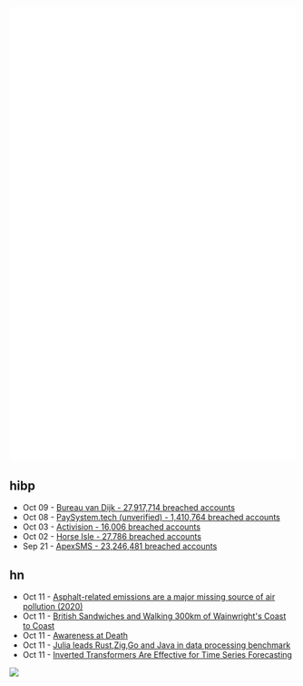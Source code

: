 ![Metrics](https://raw.githubusercontent.com/phixion/phixion/master/metrics.svg)

## hibp

<!--
for https://github.com/phixion/phixion/blob/main/.github/workflows/feeds.yml
-->
<!--START_SECTION:haveibeenpwnd-->
- Oct 09 - [Bureau van Dijk - 27,917,714 breached accounts](https://haveibeenpwned.com/PwnedWebsites#BVD)
- Oct 08 - [PaySystem.tech (unverified) - 1,410,764 breached accounts](https://haveibeenpwned.com/PwnedWebsites#PaySystemTech)
- Oct 03 - [Activision - 16,006 breached accounts](https://haveibeenpwned.com/PwnedWebsites#Activision)
- Oct 02 - [Horse Isle - 27,786 breached accounts](https://haveibeenpwned.com/PwnedWebsites#HorseIsle)
- Sep 21 - [ApexSMS - 23,246,481 breached accounts](https://haveibeenpwned.com/PwnedWebsites#ApexSMS)
<!--END_SECTION:haveibeenpwnd-->

## hn

<!--
for https://github.com/phixion/phixion/blob/main/.github/workflows/feeds.yml
-->
<!--START_SECTION:hn-->
- Oct 11 - [Asphalt-related emissions are a major missing source of air pollution (2020)](https://www.ncbi.nlm.nih.gov/pmc/articles/PMC7467703/)
- Oct 11 - [British Sandwiches and Walking 300km of Wainwright's Coast to Coast](https://craigmod.com/ridgeline/167/)
- Oct 11 - [Awareness at Death](https://community.macmillanlearning.com/t5/talk-psych-blog/awareness-at-death/ba-p/19410)
- Oct 11 - [Julia leads Rust,Zig,Go and Java in data processing benchmark](https://github.com/jinyus/related_post_gen)
- Oct 11 - [Inverted Transformers Are Effective for Time Series Forecasting](https://arxiv.org/abs/2310.06625)
<!--END_SECTION:hn-->

<!--
for https://yhype.me
-->
![](https://hit.yhype.me/github/profile?user_id=13013670)
